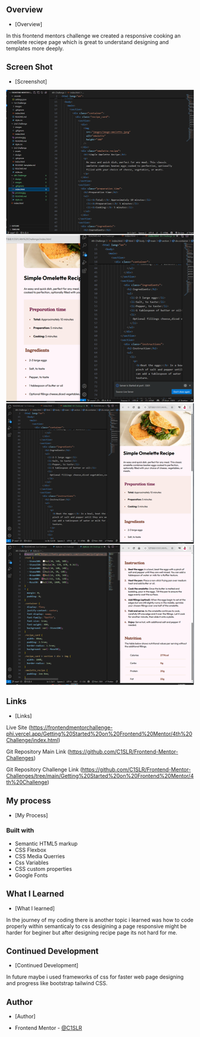 ## Overview

- [Overview]

In this frontend mentors challenge we created a responsive cooking an omellete reciepe page which is great to understand designing and templates more deeply.

## Screen Shot

- [Screenshot]

![](images/ss1.png) 
![](images/ss2.png)
![](images/ss3.png)
![](images/ss4.png)

## Links

- [Links]

Live Site (https://frontendmentorchallenge-phi.vercel.app/Getting%20Started%20on%20Frontend%20Mentor/4th%20Challenge/index.html)

Git Repository Main Link (https://github.com/C1SLR/Frontend-Mentor-Challenges)

Git Repository Challenge Link (https://github.com/C1SLR/Frontend-Mentor-Challenges/tree/main/Getting%20Started%20on%20Frontend%20Mentor/4th%20Challenge)

## My process

- [My Process]

### Built with
- Semantic HTML5 markup
- CSS Flexbox
- CSS Media Querries
- Css Variables
- CSS custom properties
- Google Fonts

## What I Learned

- [What I learned]

In the journey of my coding there is another topic i learned was how to code properly within semanticaly to css desigining a page responsive might be harder for beginer but after designing recipe page its not hard for me.

## Continued Development

- [Continued Development]

In future maybe i used frameworks of css for faster web page designing and progress like bootstrap tailwind CSS.

## Author

- [Author]

- Frontend Mentor - [@C1SLR](https://www.frontendmentor.io/profile/C1SLR)